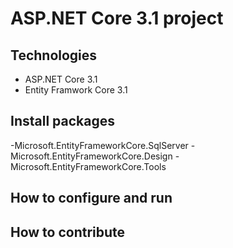 # ASP.NET Core 3.1 project
## Technologies
- ASP.NET Core 3.1
- Entity Framwork Core 3.1 
## Install packages
-Microsoft.EntityFrameworkCore.SqlServer
-Microsoft.EntityFrameworkCore.Design
-Microsoft.EntityFrameworkCore.Tools
## How to configure and run
## How to contribute